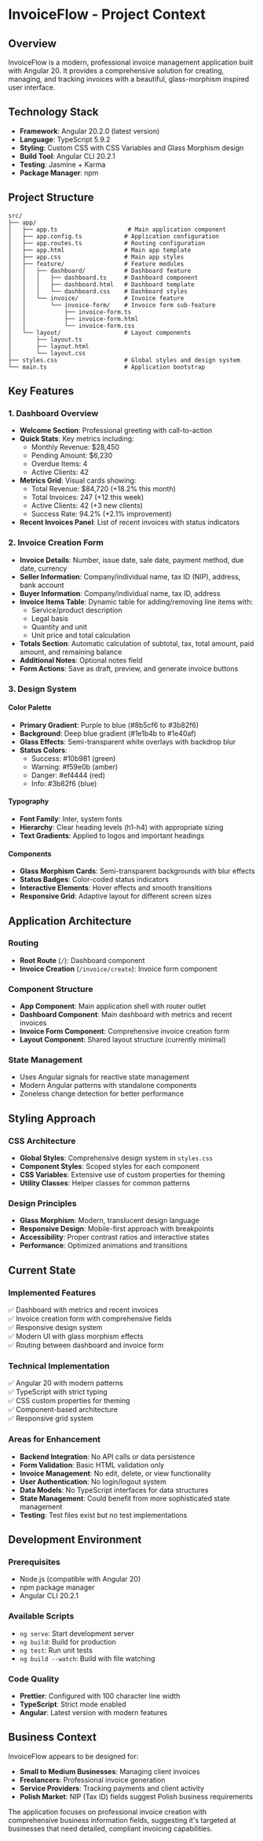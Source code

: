 # InvoiceFlow - Project Context

## Overview

InvoiceFlow is a modern, professional invoice management application built with Angular 20. It provides a comprehensive solution for creating, managing, and tracking invoices with a beautiful, glass-morphism inspired user interface.

## Technology Stack

- **Framework**: Angular 20.2.0 (latest version)
- **Language**: TypeScript 5.9.2
- **Styling**: Custom CSS with CSS Variables and Glass Morphism design
- **Build Tool**: Angular CLI 20.2.1
- **Testing**: Jasmine + Karma
- **Package Manager**: npm

## Project Structure

```
src/
├── app/
│   ├── app.ts                    # Main application component
│   ├── app.config.ts            # Application configuration
│   ├── app.routes.ts            # Routing configuration
│   ├── app.html                 # Main app template
│   ├── app.css                  # Main app styles
│   ├── feature/                 # Feature modules
│   │   ├── dashboard/           # Dashboard feature
│   │   │   ├── dashboard.ts     # Dashboard component
│   │   │   ├── dashboard.html   # Dashboard template
│   │   │   └── dashboard.css    # Dashboard styles
│   │   └── invoice/             # Invoice feature
│   │       └── invoice-form/    # Invoice form sub-feature
│   │           ├── invoice-form.ts
│   │           ├── invoice-form.html
│   │           └── invoice-form.css
│   └── layout/                  # Layout components
│       ├── layout.ts
│       ├── layout.html
│       └── layout.css
├── styles.css                   # Global styles and design system
└── main.ts                      # Application bootstrap
```

## Key Features

### 1. Dashboard Overview

- **Welcome Section**: Professional greeting with call-to-action
- **Quick Stats**: Key metrics including:
  - Monthly Revenue: $28,450
  - Pending Amount: $6,230
  - Overdue Items: 4
  - Active Clients: 42
- **Metrics Grid**: Visual cards showing:
  - Total Revenue: $84,720 (+18.2% this month)
  - Total Invoices: 247 (+12 this week)
  - Active Clients: 42 (+3 new clients)
  - Success Rate: 94.2% (+2.1% improvement)
- **Recent Invoices Panel**: List of recent invoices with status indicators

### 2. Invoice Creation Form

- **Invoice Details**: Number, issue date, sale date, payment method, due date, currency
- **Seller Information**: Company/individual name, tax ID (NIP), address, bank account
- **Buyer Information**: Company/individual name, tax ID, address
- **Invoice Items Table**: Dynamic table for adding/removing line items with:
  - Service/product description
  - Legal basis
  - Quantity and unit
  - Unit price and total calculation
- **Totals Section**: Automatic calculation of subtotal, tax, total amount, paid amount, and remaining balance
- **Additional Notes**: Optional notes field
- **Form Actions**: Save as draft, preview, and generate invoice buttons

### 3. Design System

#### Color Palette

- **Primary Gradient**: Purple to blue (#8b5cf6 to #3b82f6)
- **Background**: Deep blue gradient (#1e1b4b to #1e40af)
- **Glass Effects**: Semi-transparent white overlays with backdrop blur
- **Status Colors**:
  - Success: #10b981 (green)
  - Warning: #f59e0b (amber)
  - Danger: #ef4444 (red)
  - Info: #3b82f6 (blue)

#### Typography

- **Font Family**: Inter, system fonts
- **Hierarchy**: Clear heading levels (h1-h4) with appropriate sizing
- **Text Gradients**: Applied to logos and important headings

#### Components

- **Glass Morphism Cards**: Semi-transparent backgrounds with blur effects
- **Status Badges**: Color-coded status indicators
- **Interactive Elements**: Hover effects and smooth transitions
- **Responsive Grid**: Adaptive layout for different screen sizes

## Application Architecture

### Routing

- **Root Route** (`/`): Dashboard component
- **Invoice Creation** (`/invoice/create`): Invoice form component

### Component Structure

- **App Component**: Main application shell with router outlet
- **Dashboard Component**: Main dashboard with metrics and recent invoices
- **Invoice Form Component**: Comprehensive invoice creation form
- **Layout Component**: Shared layout structure (currently minimal)

### State Management

- Uses Angular signals for reactive state management
- Modern Angular patterns with standalone components
- Zoneless change detection for better performance

## Styling Approach

### CSS Architecture

- **Global Styles**: Comprehensive design system in `styles.css`
- **Component Styles**: Scoped styles for each component
- **CSS Variables**: Extensive use of custom properties for theming
- **Utility Classes**: Helper classes for common patterns

### Design Principles

- **Glass Morphism**: Modern, translucent design language
- **Responsive Design**: Mobile-first approach with breakpoints
- **Accessibility**: Proper contrast ratios and interactive states
- **Performance**: Optimized animations and transitions

## Current State

### Implemented Features

✅ Dashboard with metrics and recent invoices  
✅ Invoice creation form with comprehensive fields  
✅ Responsive design system  
✅ Modern UI with glass morphism effects  
✅ Routing between dashboard and invoice form

### Technical Implementation

✅ Angular 20 with modern patterns  
✅ TypeScript with strict typing  
✅ CSS custom properties for theming  
✅ Component-based architecture  
✅ Responsive grid system

### Areas for Enhancement

- **Backend Integration**: No API calls or data persistence
- **Form Validation**: Basic HTML validation only
- **Invoice Management**: No edit, delete, or view functionality
- **User Authentication**: No login/logout system
- **Data Models**: No TypeScript interfaces for data structures
- **State Management**: Could benefit from more sophisticated state management
- **Testing**: Test files exist but no test implementations

## Development Environment

### Prerequisites

- Node.js (compatible with Angular 20)
- npm package manager
- Angular CLI 20.2.1

### Available Scripts

- `ng serve`: Start development server
- `ng build`: Build for production
- `ng test`: Run unit tests
- `ng build --watch`: Build with file watching

### Code Quality

- **Prettier**: Configured with 100 character line width
- **TypeScript**: Strict mode enabled
- **Angular**: Latest version with modern features

## Business Context

InvoiceFlow appears to be designed for:

- **Small to Medium Businesses**: Managing client invoices
- **Freelancers**: Professional invoice generation
- **Service Providers**: Tracking payments and client activity
- **Polish Market**: NIP (Tax ID) fields suggest Polish business requirements

The application focuses on professional invoice creation with comprehensive business information fields, suggesting it's targeted at businesses that need detailed, compliant invoicing capabilities.

